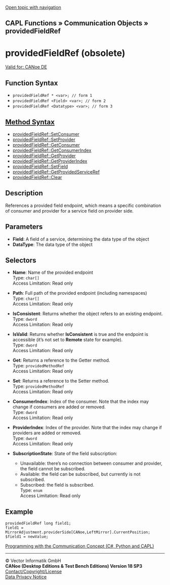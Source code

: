 [Open topic with navigation](../../../../../CANoeDEFamily.htm#Topics/CAPLFunctions/CommunicationObjects/Objects/CAPLfunctionProvidedFieldRef.md)

## CAPL Functions » Communication Objects » providedFieldRef

# providedFieldRef (obsolete)

[Valid for: CANoe DE](../../../Shared/FeatureAvailability.md)

## Function Syntax

- `providedFieldRef * <var>; // form 1`
- `providedFieldRef <Field> <var>; // form 2`
- `providedFieldRef <Datatype> <var>; // form 3`

## [Method Syntax](../../../Shared/CAPL/General/ClassesAndObjects.md)

- [providedFieldRef::SetConsumer](../Methods/CAPLfunctionSetConsumer.md)
- [providedFieldRef::SetProvider](../Methods/CAPLfunctionSetProvider.md)
- [providedFieldRef::GetConsumer](../Methods/CAPLfunctionGetConsumer.md)
- [providedFieldRef::GetConsumerIndex](../Methods/CAPLfunctionGetConsumerIndex.md)
- [providedFieldRef::GetProvider](../Methods/CAPLfunctionGetProvider.md)
- [providedFieldRef::GetProviderIndex](../Methods/CAPLfunctionGetProviderIndex.md)
- [providedFieldRef::SetField](../Methods/CAPLfunctionSetField.md)
- [providedFieldRef::GetProvidedServiceRef](../Methods/CAPLfunctionGetProvidedServiceRef.md)
- [providedFieldRef::Clear](../Methods/CAPLfunctionClear.md)

## Description

References a provided field endpoint, which means a specific combination of consumer and provider for a service field on provider side.

## Parameters

- **Field**: A field of a service, determining the data type of the object
- **DataType**: The data type of the object

## Selectors

- **Name**: Name of the provided endpoint  
  Type: `char[]`  
  Access Limitation: Read only

- **Path**: Full path of the provided endpoint (including namespaces)  
  Type: `char[]`  
  Access Limitation: Read only

- **IsConsistent**: Returns whether the object refers to an existing endpoint.  
  Type: `dword`  
  Access Limitation: Read only

- **IsValid**: Returns whether **IsConsistent** is true and the endpoint is accessible (it’s not set to **Remote** state for example).  
  Type: `dword`  
  Access Limitation: Read only

- **Get**: Returns a reference to the Getter method.  
  Type: `providedMethodRef`  
  Access Limitation: Read only

- **Set**: Returns a reference to the Setter method.  
  Type: `providedMethodRef`  
  Access Limitation: Read only

- **ConsumerIndex**: Index of the consumer. Note that the index may change if consumers are added or removed.  
  Type: `dword`  
  Access Limitation: Read only

- **ProviderIndex**: Index of the provider. Note that the index may change if providers are added or removed.  
  Type: `dword`  
  Access Limitation: Read only

- **SubscriptionState**: State of the field subscription:
  - Unavailable: there’s no connection between consumer and provider, the field cannot be subscribed.
  - Available: the field can be subscribed, but currently is not subscribed.
  - Subscribed: the field is subscribed.  
  Type: `enum`  
  Access Limitation: Read only

## Example

```plaintext
providedFieldRef long field1;
field1 = MirrorAdjustment.providerSide[CANoe,LeftMirror].CurrentPosition;
$field1 = newValue;
```

[Programming with the Communication Concept (C#, Python and CAPL)](../../../CANoeCANalyzer/CommunicationConcept/Programming/CCP.md)

---

© Vector Informatik GmbH  
**CANoe (Desktop Editions & Test Bench Editions) Version 18 SP3**  
[Contact/Copyright/License](../../../Shared/ContactCopyrightLicense.md)  
[Data Privacy Notice](https://www.vector.com/int/en/company/get-info/privacy-policy/)